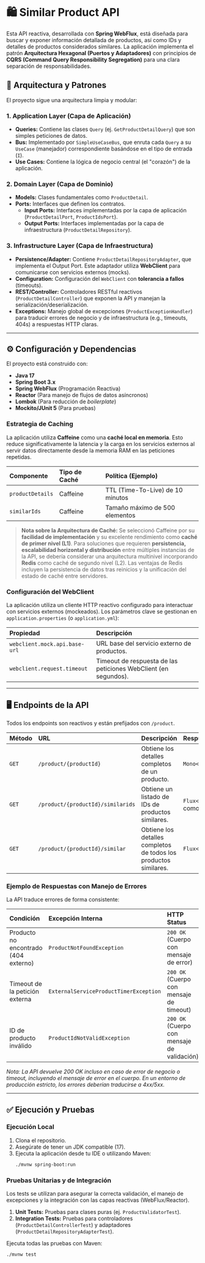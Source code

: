 # 🛍️ Similar Product API

Esta API reactiva, desarrollada con **Spring WebFlux**, está diseñada para buscar y exponer información detallada de productos, así como IDs y detalles de productos considerados similares. La aplicación implementa el patrón **Arquitectura Hexagonal (Puertos y Adaptadores)** con principios de **CQRS (Command Query Responsibility Segregation)** para una clara separación de responsabilidades.

## 🚀 Arquitectura y Patrones

El proyecto sigue una arquitectura limpia y modular:

### 1. Application Layer (Capa de Aplicación)
* **Queries:** Contiene las clases `Query` (ej. `GetProductDetailQuery`) que son simples peticiones de datos.
* **Bus:** Implementado por `SimpleUseCaseBus`, que enruta cada `Query` a su `UseCase` (manejador) correspondiente basándose en el tipo de entrada (`I`).
* **Use Cases:** Contiene la lógica de negocio central (el "corazón") de la aplicación.

### 2. Domain Layer (Capa de Dominio)
* **Models:** Clases fundamentales como `ProductDetail`.
* **Ports:** Interfaces que definen los contratos.
    * **Input Ports:** Interfaces implementadas por la capa de aplicación (`ProductDetailPort`, `ProductIdsPort`).
    * **Output Ports:** Interfaces implementadas por la capa de infraestructura (`ProductDetailRepository`).

### 3. Infrastructure Layer (Capa de Infraestructura)
* **Persistence/Adapter:** Contiene `ProductDetailRepositoryAdapter`, que implementa el Output Port. Este adaptador utiliza **WebClient** para comunicarse con servicios externos (mocks).
* **Configuration:** Configuración del `WebClient` con **tolerancia a fallos** (timeouts).
* **REST/Controller:** Controladores RESTful reactivos (`ProductDetailController`) que exponen la API y manejan la serialización/deserialización.
* **Exceptions:** Manejo global de excepciones (`ProductExceptionHandler`) para traducir errores de negocio y de infraestructura (e.g., timeouts, 404s) a respuestas HTTP claras.

---

## ⚙️ Configuración y Dependencias

El proyecto está construido con:

* **Java 17**
* **Spring Boot 3.x**
* **Spring WebFlux** (Programación Reactiva)
* **Reactor** (Para manejo de flujos de datos asíncronos)
* **Lombok** (Para reducción de *boilerplate*)
* **Mockito/JUnit 5** (Para pruebas)

### Estrategia de Caching

La aplicación utiliza **Caffeine** como una **caché local en memoria**. Esto reduce significativamente la latencia y la carga en los servicios externos al servir datos directamente desde la memoria RAM en las peticiones repetidas.

| Componente | Tipo de Caché | Política (Ejemplo) |
| :--- | :--- | :--- |
| `productDetails` | Caffeine | TTL (Time-To-Live) de 10 minutos |
| `similarIds` | Caffeine | Tamaño máximo de 500 elementos |

> **Nota sobre la Arquitectura de Caché:** Se seleccionó Caffeine por su **facilidad de implementación** y su excelente rendimiento como **caché de primer nivel (L1)**. Para soluciones que requieren **persistencia, escalabilidad horizontal y distribución** entre múltiples instancias de la API, se debería considerar una arquitectura multinivel incorporando **Redis** como caché de segundo nivel (L2). Las ventajas de Redis incluyen la persistencia de datos tras reinicios y la unificación del estado de caché entre servidores.

### Configuración del WebClient

La aplicación utiliza un cliente HTTP reactivo configurado para interactuar con servicios externos (mockeados). Los parámetros clave se gestionan en `application.properties` (o `application.yml`):

| Propiedad | Descripción |
| :--- | :--- |
| `webclient.mock.api.base-url` | URL base del servicio externo de productos. |
| `webclient.request.timeout` | Timeout de respuesta de las peticiones WebClient (en segundos). |

---

## 🖥️ Endpoints de la API

Todos los endpoints son reactivos y están prefijados con `/product`.

| Método | URL | Descripción | Respuesta |
| :--- | :--- | :--- | :--- |
| `GET` | `/product/{productId}` | Obtiene los detalles completos de un producto. | `Mono<ProductDetailResponse>` |
| `GET` | `/product/{productId}/similarids` | Obtiene un listado de IDs de productos similares. | `Flux<String>` (serializado como array JSON) |
| `GET` | `/product/{productId}/similar` | Obtiene los detalles completos de todos los productos similares. | `Flux<ProductDetailResponse>` |

### Ejemplo de Respuestas con Manejo de Errores

La API traduce errores de forma consistente:

| Condición | Excepción Interna | HTTP Status |
| :--- | :--- | :--- |
| Producto no encontrado (404 externo) | `ProductNotFoundException` | `200 OK` (Cuerpo con mensaje de error) |
| Timeout de la petición externa | `ExternalServiceProductTimerException` | `200 OK` (Cuerpo con mensaje de timeout) |
| ID de producto inválido | `ProductIdNotValidException` | `200 OK` (Cuerpo con mensaje de validación) |

*Nota: La API devuelve 200 OK incluso en caso de error de negocio o timeout, incluyendo el mensaje de error en el cuerpo. En un entorno de producción estricto, los errores deberían traducirse a 4xx/5xx.*

---

## ✅ Ejecución y Pruebas

### Ejecución Local

1.  Clona el repositorio.
2.  Asegúrate de tener un JDK compatible (17).
3.  Ejecuta la aplicación desde tu IDE o utilizando Maven:
    ```bash
    ./mvnw spring-boot:run
    ```

### Pruebas Unitarias y de Integración

Los tests se utilizan para asegurar la correcta validación, el manejo de excepciones y la integración con las capas reactivas (WebFlux/Reactor).

1.  **Unit Tests:** Pruebas para clases puras (ej. `ProductValidatorTest`).
2.  **Integration Tests:** Pruebas para controladores (`ProductDetailControllerTest`) y adaptadores (`ProductDetailRepositoryAdapterTest`).

Ejecuta todas las pruebas con Maven:

```bash
./mvnw test
